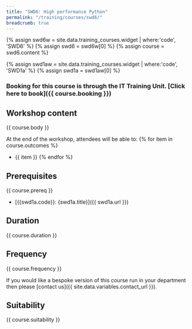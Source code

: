```yaml
---
title: "SWD6: High performance Python"
permalink: "/training/courses/swd6/"
breadcrumb: true
---
```


{% assign swd6w = site.data.training_courses.widget | where:'code', 'SWD6' %}
{% assign swd6 = swd6w[0] %}
{% assign course = swd6.content %}

{% assign swd1aw = site.data.training_courses.widget | where:'code', 'SWD1a' %}
{% assign swd1a = swd1aw[0] %}


### Booking for this course is through the IT Training Unit. [Click here to book]({{ course.booking }})

## Workshop content
{{ course.body }}

At the end of the workshop, attendees will be able to:
{% for item in course.outcomes %}
  - {{ item }}
{% endfor %}

## Prerequisites
{{ course.prereq }}
- [{{swd1a.code}}: {swd1a.title}]({{ swd1a.url }})

## Duration
{{ course.duration }}

## Frequency
{{ course.frequency }}

If you would like a bespoke version of this course run in your department then please [contact us]({{ site.data.variables.contact_url }}).

## Suitability
{{ course.suitability }}
